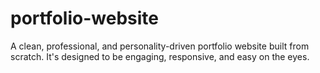 # portfolio-website
A clean, professional, and personality-driven portfolio website built from scratch. It's designed to be engaging, responsive, and easy on the eyes.
